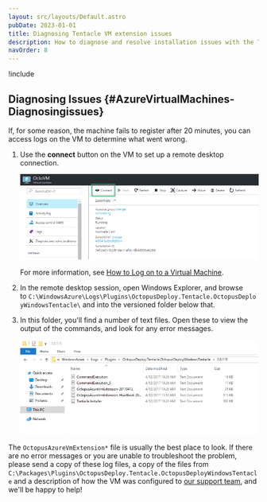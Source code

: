 ```yaml
---
layout: src/layouts/Default.astro
pubDate: 2023-01-01
title: Diagnosing Tentacle VM extension issues
description: How to diagnose and resolve installation issues with the Tentacle VM Extension
navOrder: 8
---
```


!include <azure-vm-extension-deprecated>

## Diagnosing Issues {#AzureVirtualMachines-Diagnosingissues}

If, for some reason, the machine fails to register after 20 minutes, you can access logs on the VM to determine what went wrong.

1. Use the **connect** button on the VM to set up a remote desktop connection.

   ![Connecting to a VM via RDP](diagnosing-issues-connect-via-rdp.png "width=500")

   For more information, see [How to Log on to a Virtual Machine](https://docs.microsoft.com/en-us/azure/virtual-machines/windows/connect-logon).

2. In the remote desktop session, open Windows Explorer, and browse to `C:\WindowsAzure\Logs\Plugins\OctopusDeploy.Tentacle.OctopusDeployWindowsTentacle\` and into the versioned folder below that.

3. In this folder, you'll find a number of text files. Open these to view the output of the commands, and look for any error messages.

   ![Windows Explorer - logs folder](diagnosing-issues-logs-folder.png "width=500")

The `OctopusAzureVmExtension*` file is usually the best place to look. If there are no error messages or you are unable to troubleshoot the problem, please send a copy of these log files, a copy of the files from `C:\Packages\Plugins\OctopusDeploy.Tentacle.OctopusDeployWindowsTentacle` and a description of how the VM was configured to [our support team](http://octopus.com/support), and we'll be happy to help!
